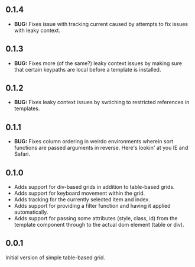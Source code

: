 ## 0.1.4

* __BUG:__ Fixes issue with tracking current caused by attempts to fix issues with leaky context.

## 0.1.3

* __BUG:__ Fixes more (of the same?) leaky context issues by making sure that certain keypaths are local before a template is installed.

## 0.1.2

* __BUG:__ Fixes leaky context issues by swtiching to restricted references in templates.

## 0.1.1

* __BUG:__ Fixes column ordering in weirdo environments wherein sort functions are passed arguments in reverse. Here's lookin' at you IE and Safari.

## 0.1.0

* Adds support for div-based grids in addition to table-based grids.
* Adds support for keyboard movement within the grid.
* Adds tracking for the currently selected item and index.
* Adds support for providing a filter function and having it applied automatically.
* Adds support for passing some attributes (style, class, id) from the template component through to the actual dom element (table or div).

## 0.0.1

Initial version of simple table-based grid.
